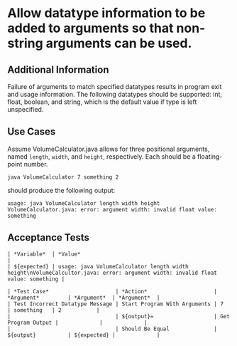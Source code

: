 # Allow datatype information to be added to arguments so that non-string arguments can be used. 

## Additional Information

Failure of arguments to match specified datatypes results in program exit and usage information. The following datatypes should be supported: int, float, boolean, and string, which is the default value if type is left unspecified.

## Use Cases

Assume VolumeCalculator.java allows for three positional arguments, named `length`, `width`, and `height`, respectively. Each should be a floating-point number.

    java VolumeCalculator 7 something 2

should produce the following output:

    usage: java VolumeCalculator length width height
    VolumeCalculator.java: error: argument width: invalid float value: something
    
## Acceptance Tests

    | *Variable*  | *Value*                                                                                                                       |
    | ${expected} | usage: java VolumeCalculator length width height\nVolumeCalcultor.java: error: argument width: invalid float value: something |
    
    | *Test Case*                     | *Action*                     | *Argument*         | *Argument*  | *Argument*  |
    | Test Incorrect Datatype Message | Start Program With Arguments | 7                  | something   | 2           |
    |                                 | ${output}=                   | Get Program Output |             |             |
    |                                 | Should Be Equal              | ${output}          | ${expected} |             |


